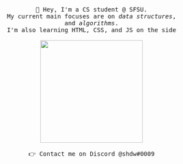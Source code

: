 ###  
<p align="center">
  <br><br>
  <samp>
    👋 Hey, I'm a CS student @ SFSU.
    <br>My current main focuses are on <em>data structures</em>,
    <br>and <em>algorithms</em>.
    <br>I'm also learning HTML, CSS, and JS on the side
    <br><br><img src="https://i.imgur.com/kdKhgx6.gif" width="240px" align="center">
    <br><br>👉 Contact me on Discord @shdw#0009
  </samp>
</p>

<!--
**shdw9/shdw9** is a ✨ _special_ ✨ repository because its `README.md` (this file) appears on your GitHub profile.

Here are some ideas to get you started:

- 🔭 I’m currently working on ...
- 🌱 I’m currently learning ...
- 👯 I’m looking to collaborate on ...
- 🤔 I’m looking for help with ...
- 💬 Ask me about ...
- 📫 How to reach me: ...
- 😄 Pronouns: ...
- ⚡ Fun fact: ...
-->
